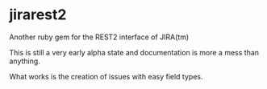 jirarest2
=========

Another ruby gem for the REST2 interface of JIRA(tm)

This is still a very early alpha state and documentation is more a mess than anything.

What works is the creation of issues with easy field types.
